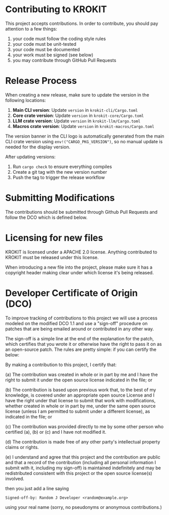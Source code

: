 # Contributing to KROKIT
 
This project accepts contributions. In order to contribute, you should
pay attention to a few things:
 
1. your code must follow the coding style rules
2. your code must be unit-tested
3. your code must be documented
4. your work must be signed (see below)
5. you may contribute through GitHub Pull Requests
 
# Release Process

When creating a new release, make sure to update the version in the following locations:

1. **Main CLI version**: Update `version` in `krokit-cli/Cargo.toml`
2. **Core crate version**: Update `version` in `krokit-core/Cargo.toml`
3. **LLM crate version**: Update `version` in `krokit-llm/Cargo.toml`
4. **Macros crate version**: Update `version` in `krokit-macros/Cargo.toml`

The version banner in the CLI logo is automatically generated from the main CLI crate version using `env!("CARGO_PKG_VERSION")`, so no manual update is needed for the display version.

After updating versions:
1. Run `cargo check` to ensure everything compiles
2. Create a git tag with the new version number
3. Push the tag to trigger the release workflow

# Submitting Modifications
 
The contributions should be submitted through Github Pull Requests
and follow the DCO which is defined below.
 
# Licensing for new files
 
KROKIT is licensed under a APACHE 2.0 license. Anything
contributed to KROKIT must be released under this license.
 
When introducing a new file into the project, please make sure it has a
copyright header making clear under which license it's being released.
 
# Developer Certificate of Origin (DCO)
 
To improve tracking of contributions to this project we will use a
process modeled on the modified DCO 1.1 and use a "sign-off" procedure
on patches that are being emailed around or contributed in any other
way.
 
The sign-off is a simple line at the end of the explanation for the
patch, which certifies that you wrote it or otherwise have the right
to pass it on as an open-source patch.  The rules are pretty simple:
if you can certify the below:
 
By making a contribution to this project, I certify that:
 
(a) The contribution was created in whole or in part by me and I have
    the right to submit it under the open source license indicated in
    the file; or
 
(b) The contribution is based upon previous work that, to the best of
    my knowledge, is covered under an appropriate open source License
    and I have the right under that license to submit that work with
    modifications, whether created in whole or in part by me, under
    the same open source license (unless I am permitted to submit
    under a different license), as indicated in the file; or
 
(c) The contribution was provided directly to me by some other person
    who certified (a), (b) or (c) and I have not modified it.
 
(d) The contribution is made free of any other party's intellectual
    property claims or rights.
 
(e) I understand and agree that this project and the contribution are
    public and that a record of the contribution (including all
    personal information I submit with it, including my sign-off) is
    maintained indefinitely and may be redistributed consistent with
    this project or the open source license(s) involved.
 
 
then you just add a line saying
 
    Signed-off-by: Random J Developer <random@example.org>
 
using your real name (sorry, no pseudonyms or anonymous contributions.)